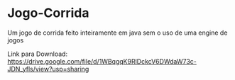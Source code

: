 # Jogo-Corrida
Um jogo de corrida feito inteiramente em java sem o uso de uma engine de jogos

Link para Download: https://drive.google.com/file/d/1WBqgqK9RlDckcV6DWdaW73c-JDN_yfls/view?usp=sharing
